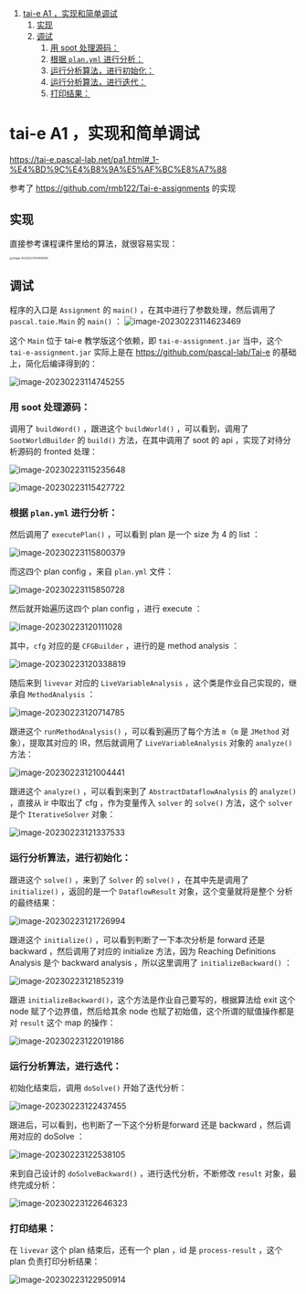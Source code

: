 <!-- toc -->

1. [tai-e A1 ，实现和简单调试](#)
    1. [实现](#)
    2. [调试](#)
        1. [用 soot 处理源码：](#)
        2. [根据 `plan.yml` 进行分析：](#)
        3. [运行分析算法，进行初始化：](#)
        4. [运行分析算法，进行迭代：](#)
        5. [打印结果：](#)

<!-- tocstop -->

#  tai-e A1 ，实现和简单调试

https://tai-e.pascal-lab.net/pa1.html#_1-%E4%BD%9C%E4%B8%9A%E5%AF%BC%E8%A7%88

参考了 https://github.com/rmb122/Tai-e-assignments 的实现

## 实现

直接参考课程课件里给的算法，就很容易实现：

<img src="https://raw.githubusercontent.com/1nhann/hub/master/data/blog/2023/03/image-20230223114458494.png" alt="image-20230223114458494" style="zoom: 33%;" />

## 调试

程序的入口是 `Assignment` 的 `main()` ，在其中进行了参数处理，然后调用了 `pascal.taie.Main` 的 `main()` ：
![image-20230223114623469](https://raw.githubusercontent.com/1nhann/hub/master/data/blog/2023/03/image-20230223114623469.png)

这个 `Main` 位于 tai-e 教学版这个依赖，即  `tai-e-assignment.jar`  当中，这个 `tai-e-assignment.jar` 实际上是在 https://github.com/pascal-lab/Tai-e 的基础上，简化后编译得到的：

![image-20230223114745255](https://raw.githubusercontent.com/1nhann/hub/master/data/blog/2023/03/image-20230223114745255.png)



### 用 soot 处理源码：

调用了 `buildWord()` ，跟进这个 `buildWorld()` ，可以看到，调用了 `SootWorldBuilder` 的 `build()` 方法，在其中调用了 soot 的 api ，实现了对待分析源码的 fronted 处理：

![image-20230223115235648](https://raw.githubusercontent.com/1nhann/hub/master/data/blog/2023/03/image-20230223115235648.png)

![image-20230223115427722](https://raw.githubusercontent.com/1nhann/hub/master/data/blog/2023/03/image-20230223115427722.png)





### 根据 `plan.yml` 进行分析：

然后调用了 `executePlan()` ，可以看到 plan 是一个 size 为 4 的 list ：

![image-20230223115800379](https://raw.githubusercontent.com/1nhann/hub/master/data/blog/2023/03/image-20230223115800379.png)

而这四个 plan config ，来自 `plan.yml` 文件：

![image-20230223115850728](https://raw.githubusercontent.com/1nhann/hub/master/data/blog/2023/03/image-20230223115850728.png)

然后就开始遍历这四个 plan config ，进行 execute ：

![image-20230223120111028](https://raw.githubusercontent.com/1nhann/hub/master/data/blog/2023/03/image-20230223120111028.png)

其中，`cfg` 对应的是 `CFGBuilder` ，进行的是 method analysis ：

![image-20230223120338819](https://raw.githubusercontent.com/1nhann/hub/master/data/blog/2023/03/image-20230223120338819.png)



随后来到 `livevar` 对应的 `LiveVariableAnalysis` ，这个类是作业自己实现的，继承自 `MethodAnalysis` ：

![image-20230223120714785](https://raw.githubusercontent.com/1nhann/hub/master/data/blog/2023/03/image-20230223120714785.png)



跟进这个 `runMethodAnalysis()` ，可以看到遍历了每个方法 `m`（`m` 是 `JMethod` 对象），提取其对应的 IR，然后就调用了 `LiveVariableAnalysis` 对象的 `analyze()` 方法：

![image-20230223121004441](https://raw.githubusercontent.com/1nhann/hub/master/data/blog/2023/03/image-20230223121004441.png)

跟进这个 `analyze()` ，可以看到来到了 `AbstractDataflowAnalysis` 的 `analyze()` ，直接从 ir 中取出了 cfg ，作为变量传入 `solver` 的 `solve()` 方法，这个 `solver` 是个 `IterativeSolver` 对象：

![image-20230223121337533](https://raw.githubusercontent.com/1nhann/hub/master/data/blog/2023/03/image-20230223121337533.png)



### 运行分析算法，进行初始化：

跟进这个 `solve()` ，来到了 `Solver` 的 `solve()` ，在其中先是调用了 `initialize()` ，返回的是一个 `DataflowResult` 对象，这个变量就将是整个 分析的最终结果：

![image-20230223121726994](https://raw.githubusercontent.com/1nhann/hub/master/data/blog/2023/03/image-20230223121726994.png)

跟进这个 `initialize()` ，可以看到判断了一下本次分析是 forward 还是 backward ，然后调用了对应的 initialize 方法，因为 Reaching Definitions Analysis 是个 backward analysis ，所以这里调用了 `initializeBackward()` ：

![image-20230223121852319](https://raw.githubusercontent.com/1nhann/hub/master/data/blog/2023/03/image-20230223121852319.png)

跟进 `initializeBackward()`，这个方法是作业自己要写的，根据算法给 exit 这个 node 赋了个边界值，然后给其余 node 也赋了初始值，这个所谓的赋值操作都是对 `result` 这个 map 的操作：

![image-20230223122019186](https://raw.githubusercontent.com/1nhann/hub/master/data/blog/2023/03/image-20230223122019186.png)





### 运行分析算法，进行迭代：

初始化结束后，调用 `doSolve()` 开始了迭代分析：

![image-20230223122437455](https://raw.githubusercontent.com/1nhann/hub/master/data/blog/2023/03/image-20230223122437455.png)



跟进后，可以看到，也判断了一下这个分析是forward 还是 backward ，然后调用对应的 doSolve ：

![image-20230223122538105](https://raw.githubusercontent.com/1nhann/hub/master/data/blog/2023/03/image-20230223122538105.png)

来到自己设计的 `doSolveBackward()` ，进行迭代分析，不断修改 `result` 对象，最终完成分析：

![image-20230223122646323](https://raw.githubusercontent.com/1nhann/hub/master/data/blog/2023/03/image-20230223122646323.png)







### 打印结果：

在 `livevar` 这个 plan 结束后，还有一个 plan ，id 是 `process-result` ，这个 plan 负责打印分析结果：

![image-20230223122950914](https://raw.githubusercontent.com/1nhann/hub/master/data/blog/2023/03/image-20230223122950914.png)